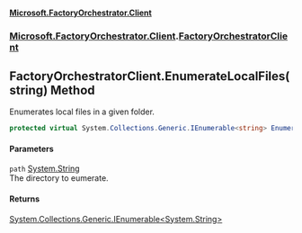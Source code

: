 #### [Microsoft.FactoryOrchestrator.Client](./Microsoft-FactoryOrchestrator-Client.md 'Microsoft.FactoryOrchestrator.Client')
### [Microsoft.FactoryOrchestrator.Client](./Microsoft-FactoryOrchestrator-Client.md 'Microsoft.FactoryOrchestrator.Client').[FactoryOrchestratorClient](./Microsoft-FactoryOrchestrator-Client-FactoryOrchestratorClient.md 'Microsoft.FactoryOrchestrator.Client.FactoryOrchestratorClient')
## FactoryOrchestratorClient.EnumerateLocalFiles(string) Method
Enumerates local files in a given folder.  
```csharp
protected virtual System.Collections.Generic.IEnumerable<string> EnumerateLocalFiles(string path);
```
#### Parameters
<a name='Microsoft-FactoryOrchestrator-Client-FactoryOrchestratorClient-EnumerateLocalFiles(string)-path'></a>
`path` [System.String](https://docs.microsoft.com/en-us/dotnet/api/System.String 'System.String')  
The directory to eumerate.  
  
#### Returns
[System.Collections.Generic.IEnumerable&lt;](https://docs.microsoft.com/en-us/dotnet/api/System.Collections.Generic.IEnumerable-1 'System.Collections.Generic.IEnumerable')[System.String](https://docs.microsoft.com/en-us/dotnet/api/System.String 'System.String')[&gt;](https://docs.microsoft.com/en-us/dotnet/api/System.Collections.Generic.IEnumerable-1 'System.Collections.Generic.IEnumerable')  
  
